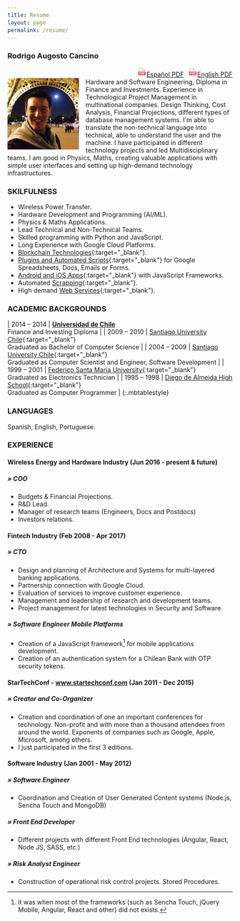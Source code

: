 ```yaml
---
title: Resume
layout: page
permalink: /resume/
---
```


### Rodrigo Augosto Cancino
<a href="/assets/resume-rodrigo-augosto-en.pdf" style="float: right;" target="_blank"><img src="/assets/download-pdf-file-button.gif">English PDF</a>

<a href="/assets/resume-rodrigo-augosto-es.pdf" style="float: right; margin-right: 10px;" target="_blank"><img src="/assets/download-pdf-file-button.gif">Español PDF</a>
<div style="clear: both;">
</div>
<img src="/assets/coto.jpg" width="160" height="160" style="float: left; margin-right: 15px;"/> Hardware and Software Engineering, Diploma in Finance and Investments. Experience in Technological Project Management in multinational companies. Design Thinking, Cost Analysis, Financial Projections, different types of database management systems. I'm able to translate the non-technical language into technical, able to understand the user and the machine. I have participated in different technology projects and led Multidisciplinary teams. I am good in Physics, Maths, creating valuable applications with simple user interfaces and setting up high-demand technology infrastructures.


### SKILFULNESS

- Wireless Power Transfer.
- Hardware Development and Programming (AI/ML).
- Physics & Maths Applications.
- Lead Technical and Non-Technical Teams.
- Skilled programming with Python and JavaScript.
- Long Experience with Google Cloud Platforms.
- [Blockchain Technologies](http://bit.ly/cryptocurrency_programming){:target="_blank"}.
- [Plugins and Automated Scripts](http://bit.ly/google_script_programming){:target="_blank"} for Google Spreadsheets, Docs, Emails or Forms.
- [Android and iOS Apps](http://bit.ly/mob_apps_programming){:target="_blank"} with JavaScript Frameworks.
- Automated [Scrapping][quora_s]{:target="_blank"}.
- High demand [Web Services](http://bit.ly/rest_programming){:target="_blank"}.


### ACADEMIC BACKGROUNDS

| 2014 – 2014 | **[Universidad de Chile][fen]​**  <br> Finance and Investing Diploma |
| 2009 – 2010 | [Santiago University Chile][usach]{:target="_blank"} <br> Graduated as Bachelor of Computer Science |
| 2004 – 2009 | [Santiago University Chile][usach]{:target="_blank"} <br> Graduated as Computer Scientist and Engineer, Software Development |
| 1999 – 2001 | [Federico Santa Maria University][usm]{:target="_blank"} <br> Graduated as Electronics Technician |
| 1995 – 1998 | [Diego de Almeida High School][lda]{:target="_blank"} <br> Graduated as Computer Programmer |
{:.mbtablestyle}

    
### LANGUAGES

Spanish, English, Portuguese.

### EXPERIENCE

#### Wireless Energy and Hardware Industry (Jun 2016 - present & future)
##### » COO

- Budgets & Financial Projections.
- R&D Lead.
- Manager of research teams (Engineers, Docs and Postdocs)
- Investors relations.

#### Fintech Industry (Feb 2008 - Apr 2017)
##### » CTO
- Design and planning of Architecture and Systems for multi-layered banking applications.
- Partnership connection with Google Cloud.
- Evaluation of services to improve customer experience.
- Management and leadership of research and development teams.
- Project management for latest technologies in Security and Software.

##### » Software Engineer Mobile Platforms
- Creation of a JavaScript framework[^framework] for mobile applications development.
- Creation of an authentication system for a Chilean Bank with OTP security tokens. 

#### StarTechConf -​ ​www.startechconf.com (Jan 2011 - Dec 2015)
##### » Creator and Co-Organizer
- Creation and coordination of one an important conferences for technology. Non-profit and with more than a thousand attendees from around the world. Exponents of companies such as Google, Apple, Microsoft, among others.
- I just participated in the first 3 editions.

#### Software Industry (Jan 2001 - May 2012)
##### » Software Engineer
- Coordination and Creation of User Generated Content systems (Node.js, Sencha Touch and MongoDB)

##### » Front End Developer
- Different projects with different Front End technologies (Angular, React, Node JS, SASS, etc.)

##### » Risk Analyst Engineer
- Construction of operational risk control projects. Stored Procedures.


[^framework]: it was when most of the frameworks (such as Sencha Touch, jQuery Mobile, Angular, React and other) did not exists.

[usach]: http://www.usach.cl​
[usm]: http://www.utfsm.cl​
[fen]: http://www.fen.uchile.cl
[t_coto]: https://www.twitter.com/coto
[g_coto]: https://www.github.com/coto
[quora_s]: https://www.quora.com/What-is-the-coolest-thing-you-have-ever-created-alone-as-a-programmer/answer/Coto-Augosto
[quora]: https://www.quora.com/Coto-Augosto
[lda]: http://fees.cl/lda/
